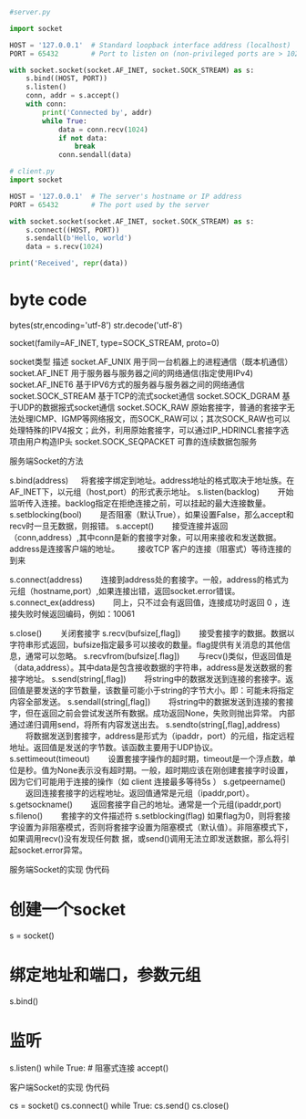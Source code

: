 ```python
#server.py

import socket

HOST = '127.0.0.1'  # Standard loopback interface address (localhost)
PORT = 65432        # Port to listen on (non-privileged ports are > 1023)

with socket.socket(socket.AF_INET, socket.SOCK_STREAM) as s:
    s.bind((HOST, PORT))
    s.listen()
    conn, addr = s.accept()
    with conn:
        print('Connected by', addr)
        while True:
            data = conn.recv(1024)
            if not data:
                break
            conn.sendall(data)
```

```python
# client.py
import socket

HOST = '127.0.0.1'  # The server's hostname or IP address
PORT = 65432        # The port used by the server

with socket.socket(socket.AF_INET, socket.SOCK_STREAM) as s:
    s.connect((HOST, PORT))
    s.sendall(b'Hello, world')
    data = s.recv(1024)

print('Received', repr(data))
```


# byte code
bytes(str,encoding='utf-8')
str.decode('utf-8')
















socket(family=AF_INET, type=SOCK_STREAM, proto=0)

socket类型    描述
socket.AF_UNIX  用于同一台机器上的进程通信（既本机通信）
socket.AF_INET  用于服务器与服务器之间的网络通信(指定使用IPv4)
socket.AF_INET6 基于IPV6方式的服务器与服务器之间的网络通信
socket.SOCK_STREAM  基于TCP的流式socket通信
socket.SOCK_DGRAM   基于UDP的数据报式socket通信
socket.SOCK_RAW 原始套接字，普通的套接字无法处理ICMP、IGMP等网络报文，而SOCK_RAW可以；其次SOCK_RAW也可以处理特殊的IPV4报文；此外，利用原始套接字，可以通过IP_HDRINCL套接字选项由用户构造IP头
socket.SOCK_SEQPACKET   可靠的连续数据包服务

服务端Socket的方法

s.bind(address)
　 将套接字绑定到地址。address地址的格式取决于地址族。在AF_INET下，以元组（host,port）的形式表示地址。
s.listen(backlog)
　　开始监听传入连接。backlog指定在拒绝连接之前，可以挂起的最大连接数量。
s.setblocking(bool)
　　是否阻塞（默认True），如果设置False，那么accept和recv时一旦无数据，则报错。
s.accept()
　　接受连接并返回（conn,address）,其中conn是新的套接字对象，可以用来接收和发送数据。address是连接客户端的地址。
　　接收TCP 客户的连接（阻塞式）等待连接的到来

s.connect(address)
　　连接到address处的套接字。一般，address的格式为元组（hostname,port）,如果连接出错，返回socket.error错误。
s.connect_ex(address)
　　同上，只不过会有返回值，连接成功时返回 0 ，连接失败时候返回编码，例如：10061

s.close()
　　关闭套接字
s.recv(bufsize[,flag])
　　接受套接字的数据。数据以字符串形式返回，bufsize指定最多可以接收的数量。flag提供有关消息的其他信息，通常可以忽略。
s.recvfrom(bufsize[.flag])
　　与recv()类似，但返回值是（data,address）。其中data是包含接收数据的字符串，address是发送数据的套接字地址。
s.send(string[,flag])
　　将string中的数据发送到连接的套接字。返回值是要发送的字节数量，该数量可能小于string的字节大小。即：可能未将指定内容全部发送。
s.sendall(string[,flag])
　　将string中的数据发送到连接的套接字，但在返回之前会尝试发送所有数据。成功返回None，失败则抛出异常。
   内部通过递归调用send，将所有内容发送出去。
s.sendto(string[,flag],address)
　　将数据发送到套接字，address是形式为（ipaddr，port）的元组，指定远程地址。返回值是发送的字节数。该函数主要用于UDP协议。
s.settimeout(timeout)
　　设置套接字操作的超时期，timeout是一个浮点数，单位是秒。值为None表示没有超时期。一般，超时期应该在刚创建套接字时设置，因为它们可能用于连接的操作（如 client 连接最多等待5s ）
s.getpeername()
　　返回连接套接字的远程地址。返回值通常是元组（ipaddr,port）。
s.getsockname()
　　返回套接字自己的地址。通常是一个元组(ipaddr,port)
s.fileno()
　　套接字的文件描述符
s.setblocking(flag)
    如果flag为0，则将套接字设置为非阻塞模式，否则将套接字设置为阻塞模式（默认值）。非阻塞模式下，如果调用recv()没有发现任何数  据，或send()调用无法立即发送数据，那么将引起socket.error异常。



服务端Socket的实现
伪代码

# 创建一个socket
s = socket()
# 绑定地址和端口，参数元组
s.bind() 
# 监听
s.listen()
while True:
    # 阻塞式连接
    accept()


客户端Socket的实现
伪代码

cs = socket()
cs.connect()
while True:
    cs.send()
cs.close()